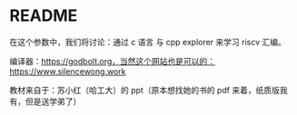 # README

在这个参数中，我们将讨论：通过 c 语言 与 cpp explorer 来学习 riscv 汇编。

编译器：https://godbolt.org，当然这个网站也是可以的：https://www.silencewong.work

教材来自于：苏小红（哈工大）的 ppt（原本想找她的书的 pdf 来着，纸质版我有，但是送学弟了）
